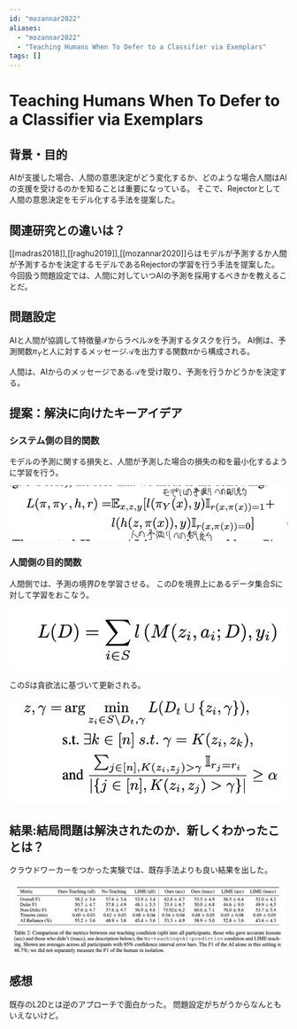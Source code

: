 ```yaml
---
id: "mozannar2022"
aliases:
  - "mozannar2022"
  - "Teaching Humans When To Defer to a Classifier via Exemplars"
tags: []
---
```


# Teaching Humans When To Defer to a Classifier via Exemplars

## 背景・目的

AIが支援した場合、人間の意思決定がどう変化するか、どのような場合人間はAIの支援を受けるのかを知ることは重要になっている。
そこで、Rejectorとして人間の意思決定をモデル化する手法を提案した。

## 関連研究との違いは？

[[madras2018]],[[raghu2019]],[[mozannar2020]]らはモデルが予測するか人間が予測するかを決定するモデルであるRejectorの学習を行う手法を提案した。
今回扱う問題設定では、人間に対していつAIの予測を採用するべきかを教えることだ。

## 問題設定

AIと人間が協調して特徴量$\mathcal{X}$からラベル$\mathcal{Y}$を予測するタスクを行う。
AI側は、予測関数$\pi_{Y}$と人に対するメッセージ$\mathcal{A}$を出力する関数$\pi$から構成される。

人間は、AIからのメッセージである$\mathcal{A}$を受け取り、予測を行うかどうかを決定する。

## 提案：解決に向けたキーアイデア

### システム側の目的関数

モデルの予測に関する損失と、人間が予測した場合の損失の和を最小化するように学習を行う。

![](./img/mozannar2022_ai_loss.png)

### 人間側の目的関数

人間側では、予測の境界$D$を学習させる。
この$D$を境界上にあるデータ集合$S$に対して学習をおこなう。

![](./img/mozannar2022_human_loss.png)

この$S$は貪欲法に基づいて更新される。

![](./img/mozannar2022_greedy.png)

## 結果:結局問題は解決されたのか．新しくわかったことは？

クラウドワーカーをつかった実験では、既存手法よりも良い結果を出した。

![](./img/mozannar2022_result.png)

## 感想

既存のL2Dとは逆のアプローチで面白かった。
問題設定がちがうからなんともいえないけど。


